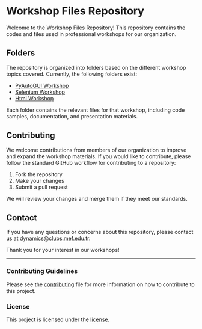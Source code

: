 # Workshop Files Repository

Welcome to the Workshop Files Repository! This repository contains the codes and files used in professional workshops for our organization.

## Folders

The repository is organized into folders based on the different workshop topics covered. Currently, the following folders exist:

- [PyAutoGUI Workshop](./PyAutoGUI%20Workshop/)
- [Selenium Workshop](./Selenium%20Workshop/)
- [Html Workshop](./HTML%20Workshop/)

Each folder contains the relevant files for that workshop, including code samples, documentation, and presentation materials.

## Contributing

We welcome contributions from members of our organization to improve and expand the workshop materials. If you would like to contribute, please follow the standard GitHub workflow for contributing to a repository:

1. Fork the repository
2. Make your changes
3. Submit a pull request

We will review your changes and merge them if they meet our standards.

## Contact

If you have any questions or concerns about this repository, please contact us at dynamics@clubs.mef.edu.tr.

Thank you for your interest in our workshops!

---

### Contributing Guidelines

Please see the [contributing](./CONTRIBUTING.md) file for more information on how to contribute to this project.

### License

This project is licensed under the [license](./LICENSE).
